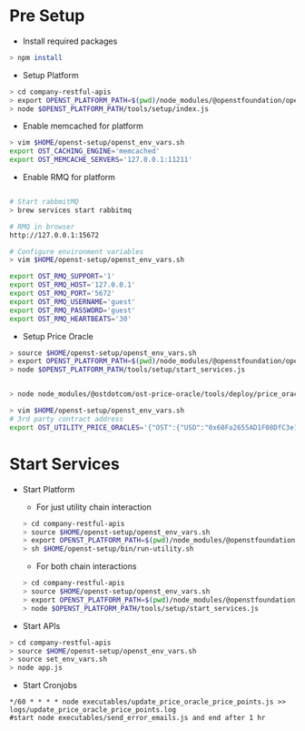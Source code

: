# Pre Setup

* Install required packages
```bash
> npm install
```

* Setup Platform
```bash
> cd company-restful-apis
> export OPENST_PLATFORM_PATH=$(pwd)/node_modules/@openstfoundation/openst-platform
> node $OPENST_PLATFORM_PATH/tools/setup/index.js
```

* Enable memcached for platform
```bash
> vim $HOME/openst-setup/openst_env_vars.sh
export OST_CACHING_ENGINE='memcached'
export OST_MEMCACHE_SERVERS='127.0.0.1:11211'
```

* Enable RMQ for platform
```bash

# Start rabbmitMQ 
> brew services start rabbitmq

# RMQ in browser
http://127.0.0.1:15672

# Configure environment variables 
> vim $HOME/openst-setup/openst_env_vars.sh

export OST_RMQ_SUPPORT='1'
export OST_RMQ_HOST='127.0.0.1'
export OST_RMQ_PORT='5672'
export OST_RMQ_USERNAME='guest'
export OST_RMQ_PASSWORD='guest'
export OST_RMQ_HEARTBEATS='30'
```

* Setup Price Oracle
```bash
> source $HOME/openst-setup/openst_env_vars.sh
> export OPENST_PLATFORM_PATH=$(pwd)/node_modules/@openstfoundation/openst-platform
> node $OPENST_PLATFORM_PATH/tools/setup/start_services.js


> node node_modules/@ostdotcom/ost-price-oracle/tools/deploy/price_oracle.js OST USD $OST_UTILITY_GAS_PRICE

> vim $HOME/openst-setup/openst_env_vars.sh
# 3rd party contract address
export OST_UTILITY_PRICE_ORACLES='{"OST":{"USD":"0x60Fa2655AD1F08DfC3e1DAd9b31e4DD817a36f9D"}}'
```

# Start Services

* Start Platform
  * For just utility chain interaction
  ```bash
  > cd company-restful-apis
  > source $HOME/openst-setup/openst_env_vars.sh
  > export OPENST_PLATFORM_PATH=$(pwd)/node_modules/@openstfoundation/openst-platform
  > sh $HOME/openst-setup/bin/run-utility.sh
  ```

  * For both chain interactions
  ```bash
  > cd company-restful-apis
  > source $HOME/openst-setup/openst_env_vars.sh
  > export OPENST_PLATFORM_PATH=$(pwd)/node_modules/@openstfoundation/openst-platform
  > node $OPENST_PLATFORM_PATH/tools/setup/start_services.js
  ```
  
* Start APIs
```bash
> cd company-restful-apis
> source $HOME/openst-setup/openst_env_vars.sh
> source set_env_vars.sh
> node app.js
```

* Start Cronjobs
```base
*/60 * * * * node executables/update_price_oracle_price_points.js >> logs/update_price_oracle_price_points.log
#start node executables/send_error_emails.js and end after 1 hr
```
